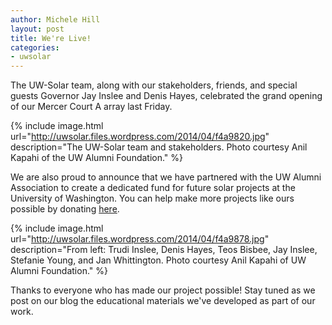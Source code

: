 ```yaml
---
author: Michele Hill
layout: post
title: We're Live!
categories:
- uwsolar
---
```


The UW-Solar team, along with our stakeholders, friends, and special
guests Governor Jay Inslee and Denis Hayes, celebrated the grand
opening of our Mercer Court A array last Friday.

{% include image.html url="http://uwsolar.files.wordpress.com/2014/04/f4a9820.jpg" description="The UW-Solar team and stakeholders. Photo courtesy Anil Kapahi of the UW Alumni Foundation." %}


We are also proud to announce that we have partnered with the UW Alumni Association to create a dedicated fund for future solar projects at the University of Washington. You can help make more projects like ours possible by donating [here](http://giving.uw.edu/uwsolar).


{% include image.html url="http://uwsolar.files.wordpress.com/2014/04/f4a9878.jpg" description="From left: Trudi Inslee, Denis Hayes, Teos Bisbee, Jay Inslee, Stefanie Young, and Jan Whittington. Photo courtesy Anil Kapahi of UW Alumni Foundation." %}

Thanks to everyone who has made our project possible! Stay tuned as we post on our blog the educational materials we've developed as part of our work.
